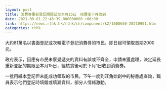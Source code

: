 ```yaml
---
layout: post
title: 消費券重新登記期限延至本月15日　核實後下月收到
date: 2021-09-01 22:46:39.000000000 +08:00
link: https://news.rthk.hk/rthk/ch/component/k2/1608650-20210901.htm
categories: rthk
---
```


大約81萬名以書面登記或次輪電子登記消費券的市民，即日起可領取首期2000元。

政府表示，因應有市民未察覺遞交的資料有誤或不齊全，申請未獲處理，決定延長重新登記的期限至本月15日，經核實後可於下月1日收到消費券。

一批用紙本登記但未能成功領取的市民，下午一度到旺角始創中的秘書處查詢，職員表示他們登記時填錯或填漏資料，部分人情緒激動。
